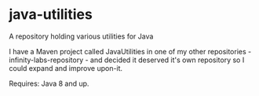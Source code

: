 # java-utilities
A repository holding various utilities for Java

I have a Maven project called JavaUtilities in one of my other repositories - infinity-labs-repository - and decided it deserved it's own
repository so I could expand and improve upon-it.

Requires: Java 8 and up.
